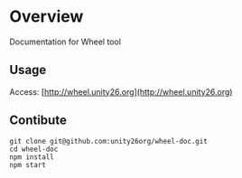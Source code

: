 # Overview
Documentation for Wheel tool

## Usage

Access: [http://wheel.unity26.org](http://wheel.unity26.org)

## Contibute

```
git clone git@github.com:unity26org/wheel-doc.git
cd wheel-doc
npm install
npm start
```

